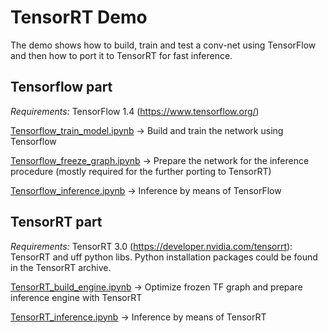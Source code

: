 # TensorRT Demo

The demo shows how to build, train and test a conv-net using TensorFlow and then how to port it to TensorRT for fast inference.

## Tensorflow part

*Requirements:* TensorFlow 1.4 (https://www.tensorflow.org/)

[Tensorflow_train_model.ipynb](Tensorflow_train_model.ipynb) -> Build and train the network using Tensorflow

[Tensorflow_freeze_graph.ipynb](Tensorflow_freeze_graph.ipynb) -> Prepare the network for the inference procedure (mostly required for the further porting to TensorRT)

[Tensorflow_inference.ipynb](Tensorflow_inference.ipynb) -> Inference by means of TensorFlow

## TensorRT part
*Requirements:* TensorRT 3.0 (https://developer.nvidia.com/tensorrt): TensorRT and uff python libs. Python installation packages could be found in the TensorRT archive.

[TensorRT_build_engine.ipynb](TensorRT_build_engine.ipynb) -> Optimize frozen TF graph and prepare inference engine with TensorRT

[TensorRT_inference.ipynb](TensorRT_inference.ipynb) -> Inference by means of TensorRT

